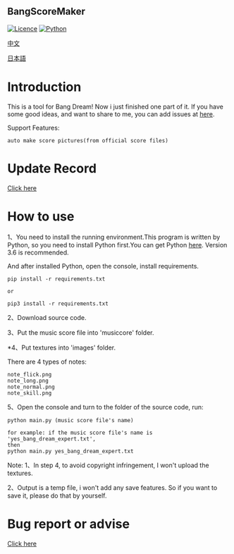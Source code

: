 ## BangScoreMaker

[![Licence](https://img.shields.io/badge/licence-MIT-blue.svg)](https://github.com/yp05327/BangScoreMaker/blob/master/LICENSE)
[![Python](https://img.shields.io/badge/python-3.6-blue.svg)](https://github.com/yp05327/BangScoreMaker#)

[中文](https://github.com/yp05327/BangScoreMaker/blob/master/README_CN.md)

[日本語](https://github.com/yp05327/BangScoreMaker/blob/master/README_JP.md)

# Introduction 
This is a tool for Bang Dream! Now i just finished one part of it. If you have some good ideas, and want to share to me, you can add issues at [here](https://github.com/yp05327/BangScoreMaker/issues).

Support Features:
 ```
auto make score pictures(from official score files)
```

# Update Record
[Click here](https://github.com/yp05327/BangScoreMaker/blob/master/update.md)

# How to use
1、You need to install the running environment.This program is written by Python, so you need to install Python first.You can get Python [here](https://www.python.org/downloads/). Version 3.6 is recommended.

And after installed Python, open the console, install requirements.

```shell
pip install -r requirements.txt

or 

pip3 install -r requirements.txt
```

2、Download source code. 

3、Put the music score file into 'musiccore' folder.

*4、Put textures into 'images' folder.

There are 4 types of notes:

```
note_flick.png
note_long.png
note_normal.png
note_skill.png
```

5、Open the console and turn to the folder of the source code, run:

```shell
python main.py (music score file's name)

for example: if the music score file's name is 'yes_bang_dream_expert.txt',
then
python main.py yes_bang_dream_expert.txt
```

Note:
1、In step 4, to avoid copyright infringement, I won't upload the textures.

2、Output is a temp file, i won't add any save features. So if you want to save it, please do that by yourself.

# Bug report or advise

[Click here](https://github.com/yp05327/BangScoreMaker/issues)